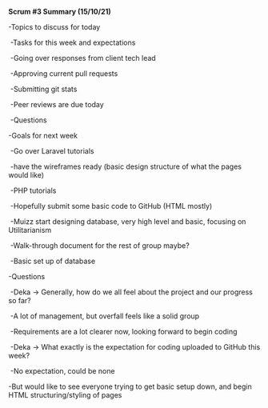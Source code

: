 **Scrum #3 Summary (15/10/21)**

-Topics to discuss for today

​        -Tasks for this week and expectations

​        -Going over responses from client tech lead

​        -Approving current pull requests

​        -Submitting git stats

​        -Peer reviews are due today

​        -Questions

-Goals for next week

​        -Go over Laravel tutorials

​        -have the wireframes ready (basic design structure of what the pages would like) 

​        -PHP tutorials

​        -Hopefully submit some basic code to GitHub (HTML mostly)

​        -Muizz start designing database, very high level and basic, focusing on Utilitarianism

​                -Walk-through document for the rest of group maybe?

​                -Basic set up of database

-Questions

​        -Deka -> Generally, how do we all feel about the project and our progress so far?

​                -A lot of management, but overfall feels like a solid group

​                -Requirements are a lot clearer now, looking forward to begin coding

​        -Deka -> What exactly is the expectation for coding uploaded to GitHub this week?

​                -No expectation, could be none

-But would like to see everyone trying to get basic setup down, and begin HTML structuring/styling of pages
